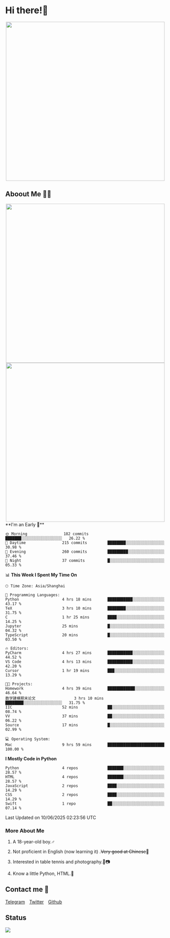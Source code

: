 # Hi there!🎉

<div align=center><img src="https://count.getloli.com/get/@Cicada000?theme=moebooru" width=500px></div>

## Aboout Me 👀💦

<div align=center>
<img src="https://github-readme-stats.vercel.app/api?username=Cicada000&show_icons=true&theme=tokyonight" width=500px>
<br>
<img src="https://github-readme-stats.vercel.app/api/top-langs/?username=Cicada000&show_icons=true&theme=tokyonight&layout=compact" width=500px>
</div>
<!--START_SECTION:waka-->
**I'm an Early 🐤** 

```text
🌞 Morning                182 commits         ███████░░░░░░░░░░░░░░░░░░   26.22 % 
🌆 Daytime                215 commits         ████████░░░░░░░░░░░░░░░░░   30.98 % 
🌃 Evening                260 commits         █████████░░░░░░░░░░░░░░░░   37.46 % 
🌙 Night                  37 commits          █░░░░░░░░░░░░░░░░░░░░░░░░   05.33 % 
```


📊 **This Week I Spent My Time On** 

```text
🕑︎ Time Zone: Asia/Shanghai

💬 Programming Languages: 
Python                   4 hrs 18 mins       ███████████░░░░░░░░░░░░░░   43.17 % 
TeX                      3 hrs 10 mins       ████████░░░░░░░░░░░░░░░░░   31.75 % 
C                        1 hr 25 mins        ████░░░░░░░░░░░░░░░░░░░░░   14.25 % 
Jupyter                  25 mins             █░░░░░░░░░░░░░░░░░░░░░░░░   04.32 % 
TypeScript               20 mins             █░░░░░░░░░░░░░░░░░░░░░░░░   03.50 % 

🔥 Editors: 
PyCharm                  4 hrs 27 mins       ███████████░░░░░░░░░░░░░░   44.52 % 
VS Code                  4 hrs 13 mins       ███████████░░░░░░░░░░░░░░   42.20 % 
Cursor                   1 hr 19 mins        ███░░░░░░░░░░░░░░░░░░░░░░   13.29 % 

🐱‍💻 Projects: 
Homework                 4 hrs 39 mins       ████████████░░░░░░░░░░░░░   46.64 % 
数学建模期末论文                 3 hrs 10 mins       ████████░░░░░░░░░░░░░░░░░   31.75 % 
IIC                      52 mins             ██░░░░░░░░░░░░░░░░░░░░░░░   08.74 % 
VV                       37 mins             ██░░░░░░░░░░░░░░░░░░░░░░░   06.22 % 
Source                   17 mins             █░░░░░░░░░░░░░░░░░░░░░░░░   02.99 % 

💻 Operating System: 
Mac                      9 hrs 59 mins       █████████████████████████   100.00 % 
```

**I Mostly Code in Python** 

```text
Python                   4 repos             ███████░░░░░░░░░░░░░░░░░░   28.57 % 
HTML                     4 repos             ███████░░░░░░░░░░░░░░░░░░   28.57 % 
JavaScript               2 repos             ████░░░░░░░░░░░░░░░░░░░░░   14.29 % 
CSS                      2 repos             ████░░░░░░░░░░░░░░░░░░░░░   14.29 % 
Swift                    1 repo              ██░░░░░░░░░░░░░░░░░░░░░░░   07.14 % 
```




 Last Updated on 10/06/2025 02:23:56 UTC
<!--END_SECTION:waka-->

### More About Me

1. A 18-year-old boy.♂

2. Not proficient in English (now learning it) .~~Very good at Chinese~~🤣

3. Interested in table tennis and photography.🏓📷

4. Know a little Python, HTML.🐍


## Contact me 💬

[Telegram](https://t.me/CicadaLYW)&emsp;[Twitter](https://twitter.com/Cicada0001)&emsp;[Github](https://github.com/Cicada000)

## Status
<img src="https://weather-icon.journeyad.repl.co/@hangzhou?v=1" align="left">







